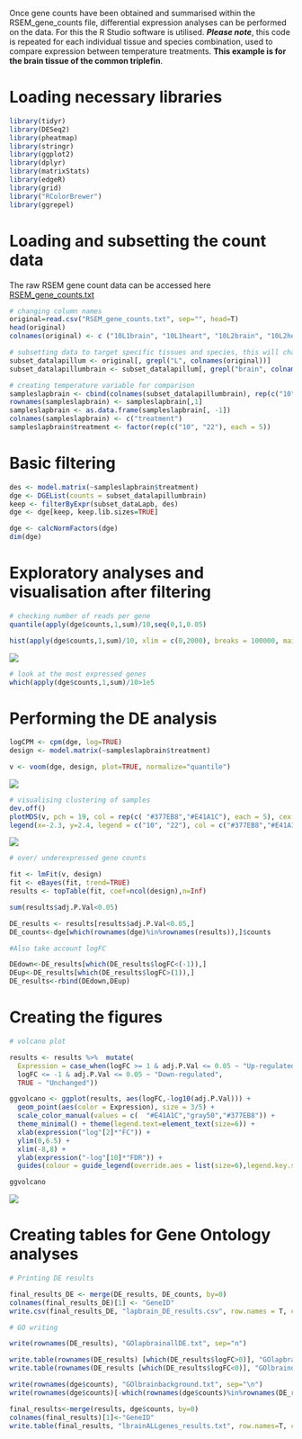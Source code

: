 Once gene counts have been obtained and summarised within the RSEM_gene_counts file, differential expression analyses can be performed on the data. For this the R Studio software is utilised. **_Please note_**, this code is repeated for each individual tissue and species combination, used to compare expression between temperature treatments. **This example is for the brain tissue of the common triplefin**.

# Loading necessary libraries
``` r
library(tidyr)
library(DESeq2)
library(pheatmap)
library(stringr)
library(ggplot2)
library(dplyr)
library(matrixStats)
library(edgeR)
library(grid)
library("RColorBrewer")
library(ggrepel)
```
# Loading and subsetting the count data
The raw RSEM gene count data can be accessed here [RSEM_gene_counts.txt](https://github.com/breanariordan/triplefinRNA/blob/main/RSEM_gene_counts.txt)
``` r
# changing column names
original=read.csv("RSEM_gene_counts.txt", sep="", head=T)
head(original)
colnames(original) <- c ("10L1brain", "10L1heart", "10L2brain", "10L2heart", "10L3brain", "10L3heart", "10L4brain", "10L4heart", "10L5brain", "10L5heart", "10N1brain", "10N1heart", "10N2brain", "10N2heart", "10N3brain","10N3heart", "10N4brain", "10N4heart", "10N5brain", "10N5heart", "22L1brain", "22L1heart", "22L2brain", "22L2heart", "22L3brain", "22L3heart", "22L4brain", "22L4heart", "22L5brain", "22L5heart", "22N1brain", "22N1heart", "22N2brain", "22N2heart", "22N3brain", "22N3heart", "22N4brain", "22N4heart", "22N5brain", "22N5heart")

# subsetting data to target specific tissues and species, this will change depending on what you are looking at
subset_datalapillum <- original[, grepl("L", colnames(original))]
subset_datalapillumbrain <- subset_datalapillum[, grepl("brain", colnames(subset_datalapillumbrain))]

# creating temperature variable for comparison
sampleslapbrain <- cbind(colnames(subset_datalapillumbrain), rep(c("10", "22"), each = 5))
rownames(sampleslapbrain) <- sampleslapbrain[,1]
sampleslapbrain <- as.data.frame(sampleslapbrain[, -1])
colnames(sampleslapbrain) <- c("treatment")
sampleslapbrain$treatment <- factor(rep(c("10", "22"), each = 5))
```
# Basic filtering
``` r
des <- model.matrix(~sampleslapbrain$treatment)
dge <- DGEList(counts = subset_datalapillumbrain)
keep <- filterByExpr(subset_dataLapb, des)
dge <- dge[keep, keep.lib.sizes=TRUE]

dge <- calcNormFactors(dge)
dim(dge)
```
# Exploratory analyses and visualisation after filtering
``` r
# checking number of reads per gene
quantile(apply(dge$counts,1,sum)/10,seq(0,1,0.05)

hist(apply(dge$counts,1,sum)/10, xlim = c(0,2000), breaks = 100000, main = "number of reads per gene per sample", xlab = "number of reads per sample", ylab = "frequency")
```
![](DEfigures/histogramtriplefin.png)
``` r
# look at the most expressed genes
which(apply(dge$counts,1,sum)/10>1e5
```
# Performing the DE analysis
``` r
logCPM <- cpm(dge, log=TRUE)
design <- model.matrix(~sampleslapbrain$treatment)

v <- voom(dge, design, plot=TRUE, normalize="quantile")
```
![](DEfigures/voom.png)
``` r
# visualising clustering of samples
dev.off()
plotMDS(v, pch = 19, col = rep(c( "#377EB8","#E41A1C"), each = 5), cex = 2, frame = F, main = "", cex.axis = 1)
legend(x=-2.3, y=2.4, legend = c("10", "22"), col = c("#377EB8","#E41A1C"), pch = 19, cex = 0.7, title = "Temperature treatment (°C)")
```
![](DEfigures/MDS.png)
``` r
# over/ underexpressed gene counts

fit <- lmFit(v, design)
fit <- eBayes(fit, trend=TRUE)
results <- topTable(fit, coef=ncol(design),n=Inf)

sum(results$adj.P.Val<0.05)

DE_results <- results[results$adj.P.Val<0.05,]
DE_counts<-dge[which(rownames(dge)%in%rownames(results)),]$counts

#Also take account logFC

DEdown<-DE_results[which(DE_results$logFC<(-1)),]
DEup<-DE_results[which(DE_results$logFC>(1)),]
DE_results<-rbind(DEdown,DEup)
```
# Creating the figures
``` r
# volcano plot

results <- results %>%  mutate(
  Expression = case_when(logFC >= 1 & adj.P.Val <= 0.05 ~ "Up-regulated",
  logFC <= -1 & adj.P.Val <= 0.05 ~ "Down-regulated",
  TRUE ~ "Unchanged"))

ggvolcano <- ggplot(results, aes(logFC,-log10(adj.P.Val))) +
  geom_point(aes(color = Expression), size = 3/5) +
  scale_color_manual(values = c(  "#E41A1C","gray50","#377EB8")) +
  theme_minimal() + theme(legend.text=element_text(size=6)) +
  xlab(expression("log"[2]*"FC")) + 
  ylim(0,6.5) +
  xlim(-8,8) +
  ylab(expression("-log"[10]*"FDR")) +
  guides(colour = guide_legend(override.aes = list(size=6),legend.key.size=6,title="")) 

ggvolcano
```
![](DEfigures/volcanolbrain.png)

# Creating tables for Gene Ontology analyses

``` r
# Printing DE results

final_results_DE <- merge(DE_results, DE_counts, by=0)
colnames(final_results_DE)[1] <- "GeneID"
write.csv(final_results_DE, "lapbrain_DE_results.csv", row.names = T, col.names = T)

# GO writing

write(rownames(DE_results), "GOlapbrainallDE.txt", sep="n")

write.table(rownames(DE_results) [which(DE_results$logFC>0)], "GOlapbrain_upregulated.txt", row.names=F, col.names=F, quote=F)
write.table(rownames(DE_results [which(DE_results$logFC<0)], "GOlbraindownregulated.txt", row.names=F, col.names=F, quote=F)

write(rownames(dge$counts), "GOlbrainbackground.txt", sep="\n")
write(rownames(dge$counts)[-which(rownames(dge$counts)%in%rownames(DE_results))], "GOlbrainbackgroundnooverlap.txt", sep="n")

final_results<-merge(results, dge$counts, by=0)
colnames(final_results)[1]<-"GeneID"
write.table(final_results, "lbrainALLgenes_results.txt", row.names=T, col.names=T, sep="\t")
```
